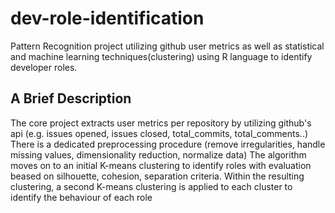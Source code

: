 # dev-role-identification
Pattern Recognition project utilizing github user metrics as well as statistical and machine learning techniques(clustering) using R language to identify developer roles.

## A Brief Description 
The core project extracts user metrics per repository by utilizing github's api (e.g. issues opened, issues closed, total_commits, total_comments..)
There is a dedicated preprocessing procedure (remove irregularities, handle missing values, dimensionality reduction, normalize data) 
The algorithm moves on to an initial K-means clustering to identify roles with evaluation beased on silhouette, cohesion, separation criteria.
Within the resulting clustering, a second K-means clustering is applied to each cluster to identify the behaviour of each role

 
